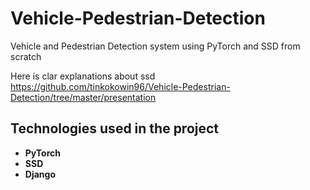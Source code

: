 # Vehicle-Pedestrian-Detection

Vehicle and Pedestrian Detection system using PyTorch and SSD from scratch

Here is clar explanations about ssd 
https://github.com/tinkokowin96/Vehicle-Pedestrian-Detection/tree/master/presentation

## Technologies used in the project
- **PyTorch**
- **SSD**
- **Django**
